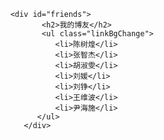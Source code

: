         <div id="friends">
               <h2>我的博友</h2>
               <ul class="linkBgChange">
                  <li>陈树煌</li>
                  <li>张智杰</li>
                  <li>胡淑雯</li>
                  <li>刘媛</li>
                  <li>刘铮</li>
                  <li>王维波</li>
                  <li>尹海施</li>
              </ul>
           </div>